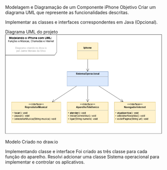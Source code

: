 Modelagem e Diagramação de um Componente iPhone
Objetivo
Criar um diagrama UML que represente as funcionalidades descritas.

Implementar as classes e interfaces correspondentes em Java (Opcional).

Diagrama UML do projeto
![alt text](image.png)


Modelo Criado no draw.io

Implementando classe e interface
Foi criado as três classe para cada função do aparelho. Resolvi adcionar uma classe Sistema operacional para implementar e controlar os aplicativos.